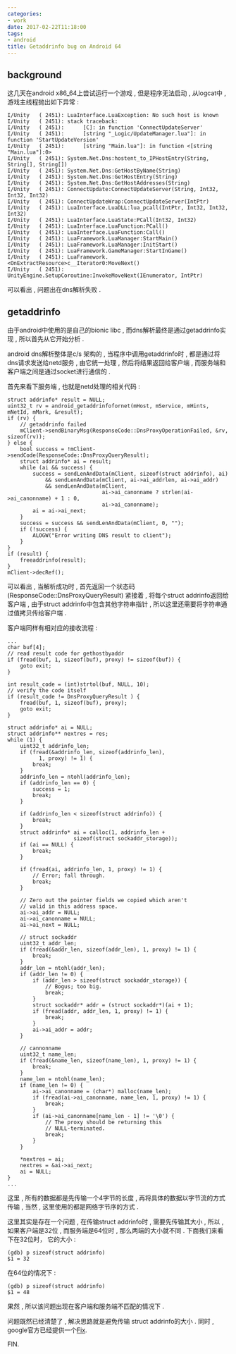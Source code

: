 ```yaml
---
categories:
- work
date: 2017-02-22T11:18:00
tags:
- android
title: Getaddrinfo bug on Android 64
---
```


## background

这几天在android x86_64上尝试运行一个游戏 , 但是程序无法启动 ,
从logcat中 , 游戏主线程抛出如下异常 :

```
I/Unity   ( 2451): LuaInterface.LuaException: No such host is known 
I/Unity   ( 2451): stack traceback: 
I/Unity   ( 2451):      [C]: in function 'ConnectUpdateServer' 
I/Unity   ( 2451):      [string "_Logic/UpdateManager.lua"]: in function 'StartUpdateVersion' 
I/Unity   ( 2451):      [string "Main.lua"]: in function <[string "Main.lua"]:0> 
I/Unity   ( 2451): System.Net.Dns:hostent_to_IPHostEntry(String, String[], String[]) 
I/Unity   ( 2451): System.Net.Dns:GetHostByName(String) 
I/Unity   ( 2451): System.Net.Dns:GetHostEntry(String) 
I/Unity   ( 2451): System.Net.Dns:GetHostAddresses(String) 
I/Unity   ( 2451): ConnectUpdate:ConnectUpdateServer(String, Int32, Int32, Int32) 
I/Unity   ( 2451): ConnectUpdateWrap:ConnectUpdateServer(IntPtr) 
I/Unity   ( 2451): LuaInterface.LuaDLL:lua_pcall(IntPtr, Int32, Int32, Int32) 
I/Unity   ( 2451): LuaInterface.LuaState:PCall(Int32, Int32) 
I/Unity   ( 2451): LuaInterface.LuaFunction:PCall() 
I/Unity   ( 2451): LuaInterface.LuaFunction:Call() 
I/Unity   ( 2451): LuaFramework.LuaManager:StartMain() 
I/Unity   ( 2451): LuaFramework.LuaManager:InitStart() 
I/Unity   ( 2451): LuaFramework.GameManager:StartInGame() 
I/Unity   ( 2451): LuaFramework.<OnExtractResource>c__Iterator0:MoveNext() 
I/Unity   ( 2451): UnityEngine.SetupCoroutine:InvokeMoveNext(IEnumerator, IntPtr) 
```

可以看出 , 问题出在dns解析失败 .

## getaddrinfo

由于android中使用的是自己的bionic libc ,
而dns解析最终是通过getaddrinfo实现 ,
所以首先从它开始分析 .

android dns解析整体是c/s 架构的 , 
当程序中调用getaddrinfo时 ,
都是通过将dns请求发送给netd服务 , 
由它统一处理 , 然后将结果返回给客户端 ,
而服务端和客户端之间是通过socket进行通信的 .

首先来看下服务端 , 也就是netd处理的相关代码 : 

```
struct addrinfo* result = NULL;
uint32_t rv = android_getaddrinfofornet(mHost, mService, mHints, mNetId, mMark, &result);
if (rv) {
	// getaddrinfo failed
	mClient->sendBinaryMsg(ResponseCode::DnsProxyOperationFailed, &rv, sizeof(rv));
} else {
	bool success = !mClient->sendCode(ResponseCode::DnsProxyQueryResult);
	struct addrinfo* ai = result;
	while (ai && success) {
		success = sendLenAndData(mClient, sizeof(struct addrinfo), ai)
			&& sendLenAndData(mClient, ai->ai_addrlen, ai->ai_addr)
			&& sendLenAndData(mClient,
							  ai->ai_canonname ? strlen(ai->ai_canonname) + 1 : 0,
							  ai->ai_canonname);
		ai = ai->ai_next;
	}
	success = success && sendLenAndData(mClient, 0, "");
	if (!success) {
		ALOGW("Error writing DNS result to client");
	}
}
if (result) {
	freeaddrinfo(result);
}
mClient->decRef();
```

可以看出 , 当解析成功时 , 首先返回一个状态码 (ResponseCode::DnsProxyQueryResult)
紧接着 , 将每个struct addrinfo返回给客户端 , 
由于struct addrinfo中包含其他字符串指针 , 
所以这里还需要将字符串通过值拷贝传给客户端 . 

客户端同样有相对应的接收流程 :

```
...
char buf[4];
// read result code for gethostbyaddr
if (fread(buf, 1, sizeof(buf), proxy) != sizeof(buf)) {
	goto exit;
}

int result_code = (int)strtol(buf, NULL, 10);
// verify the code itself
if (result_code != DnsProxyQueryResult ) {
	fread(buf, 1, sizeof(buf), proxy);
	goto exit;
}

struct addrinfo* ai = NULL;
struct addrinfo** nextres = res;
while (1) {
	uint32_t addrinfo_len;
	if (fread(&addrinfo_len, sizeof(addrinfo_len),
		  1, proxy) != 1) {
		break;
	}
	addrinfo_len = ntohl(addrinfo_len);
	if (addrinfo_len == 0) {
		success = 1;
		break;
	}

	if (addrinfo_len < sizeof(struct addrinfo)) {
		break;
	}
	struct addrinfo* ai = calloc(1, addrinfo_len +
				     sizeof(struct sockaddr_storage));
	if (ai == NULL) {
		break;
	}

	if (fread(ai, addrinfo_len, 1, proxy) != 1) {
		// Error; fall through.
		break;
	}

	// Zero out the pointer fields we copied which aren't
	// valid in this address space.
	ai->ai_addr = NULL;
	ai->ai_canonname = NULL;
	ai->ai_next = NULL;

	// struct sockaddr
	uint32_t addr_len;
	if (fread(&addr_len, sizeof(addr_len), 1, proxy) != 1) {
		break;
	}
	addr_len = ntohl(addr_len);
	if (addr_len != 0) {
		if (addr_len > sizeof(struct sockaddr_storage)) {
			// Bogus; too big.
			break;
		}
		struct sockaddr* addr = (struct sockaddr*)(ai + 1);
		if (fread(addr, addr_len, 1, proxy) != 1) {
			break;
		}
		ai->ai_addr = addr;
	}

	// cannonname
	uint32_t name_len;
	if (fread(&name_len, sizeof(name_len), 1, proxy) != 1) {
		break;
	}
	name_len = ntohl(name_len);
	if (name_len != 0) {
		ai->ai_canonname = (char*) malloc(name_len);
		if (fread(ai->ai_canonname, name_len, 1, proxy) != 1) {
			break;
		}
		if (ai->ai_canonname[name_len - 1] != '\0') {
			// The proxy should be returning this
			// NULL-terminated.
			break;
		}
	}

	*nextres = ai;
	nextres = &ai->ai_next;
	ai = NULL;
}
...
```

这里 , 所有的数据都是先传输一个4字节的长度 ,
再将具体的数据以字节流的方式传输 , 
当然 , 这里使用的都是网络字节序的方式 . 

这里其实是存在一个问题 , 
在传输struct addrinfo时 , 需要先传输其大小 ,
所以 , 如果客户端是32位 , 而服务端是64位时 , 
那么两端的大小就不同 . 
下面我们来看下在32位时， 它的大小 : 

```
(gdb) p sizeof(struct addrinfo)
$1 = 32
```

在64位的情况下 : 

```
(gdb) p sizeof(struct addrinfo)
$1 = 48
```

果然 , 所以该问题出现在客户端和服务端不匹配的情况下 . 

问题既然已经清楚了 , 解决思路就是避免传输 struct addrinfo的大小 . 
同时 ,
google官方已经提供一个[Fix](https://android-review.googlesource.com/#/q/Iee5ef802ebbf2e000b2593643de4eec46f296c04).

FIN.
